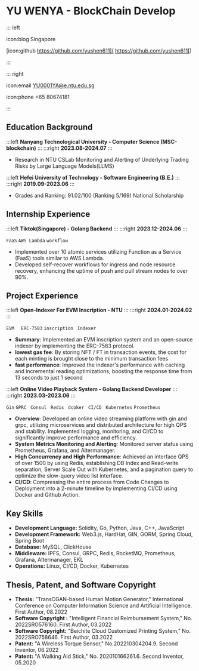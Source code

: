 # YU WENYA - BlockChain Develop

::: left

icon:blog Singapore

[icon:github   https://github.com/yushen611](  https://github.com/yushen611[)


:::

::: right

icon:email   YU0001YA@e.ntu.edu.sg

icon:phone +65 80674181

:::

## Education Background

:::left
**Nanyang Technological University - Computer Science (MSC-blockchain)**
:::
:::right
**2023.08-2024.07**
:::

- Research in NTU CSLab Monitoring and Alerting of Underlying Trading Risks by Large Language Models(LLMS) 

:::left
**Hefei University of Technology - Software Engineering (B.E.)**
:::
:::right
**2019.09-2023.06**
:::

- Grades and Ranking: 91.02/100 (Ranking 5/169) National Scholarship





## Internship Experience

:::left
**Tiktok(Singapore) - Golang Backend**
:::
:::right
**2023.12-2024.06**
:::

`FaaS` `AWS Lambda` `workflow` 

* Implemented over 10 atomic services utilizing Function as a Service (FaaS) tools similar to AWS Lambda.
* Developed self-recover workflows for ingress and node resource recovery, enhancing the uptime of push and pull stream nodes to over 90%.





## Project Experience



:::left
**Open-Indexer For EVM Inscription - NTU**
:::
:::right
**2024.01-2024.02**
:::

`EVM ` ` ERC-7583` `inscription ` `Indexer `

* **Summary**: Implemented an EVM inscription system and an open-source indexer by implementing the ERC-7583 protocol.
* **lowest gas fee**: By storing NFT / FT in transaction events, the cost for each minting is brought close to the minimum transaction fees
* **fast performance**: Improved the indexer's performance with caching and incremental reading optimizations, boosting the response time from 13 seconds to just 1 second



:::left
**Online Video Playback System - Golang Backend Developer**
:::
:::right
**2023.03-2023.06**
:::

`Gin` `GPRC `  `Consul ` `Redis ` `dcoker ` `CI/CD ` `Kubernetes` `Prometheus`

- **Overview**: Developed an online video streaming platform with gin and grpc, utilizing microservices and distributed architecture for high QPS and stability. Implemented logging, monitoring, and CI/CD to significantly improve performance and efficiency.
- **System Metrics Monitoring and Alerting**: Monitored server status using Prometheus, Grafana, and Altermanager.
- **High Concurrency and High Performance**: Achieved an interface QPS of over 1500 by using Redis, establishing DB Index and Read-write separation, Server Scale Out with Kubernetes, and a pagination query to optimize the slow-query video list interface.
- **CI/CD**: Compressing the entire process from Code Changes to Deployment into a 2-minute timeline by implementing CI/CD using Docker and Github Action.





## Key Skills

- **Development Language:** Solidity, Go, Python, Java, C++, JavaScript
- **Development Framework:** Web3.js, HardHat, GIN, GORM, Spring Cloud, Spring Boot
- **Database:** MySQL, ClickHouse
- **Middleware:** IPFS, Consul, GRPC, Redis, RocketMQ, Prometheus, Grafana, Altermanager, EKL
- **Operations:** Linux, CI/CD, Docker, Kubernetes

## Thesis, Patent, and Software Copyright

- **Thesis:** "TransCGAN-based Human Motion Generator," International Conference on Computer Information Science and Artificial Intelligence. First Author, 08.2022
- **Software Copyright :** "Intelligent Financial Reimbursement System," No. 2022SRO576160. First Author, 03.2022
- **Software Copyright:** "Beichite Cloud Customized Printing System," No. 2022SRO758646. First Author, 03.2022
- **Patent:** "A Wireless Torque Sensor," No.202210304204.9. Second Inventor, 06.2022
- **Patent:** "A Walking Aid Stick," No. 202010166261.6. Second Inventor, 05.2020